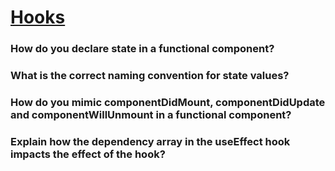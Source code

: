 # [Hooks][def]

### How do you declare state in a functional component?

### What is the correct naming convention for state values?

### How do you mimic componentDidMount, componentDidUpdate and componentWillUnmount in a functional component?

### Explain how the dependency array in the useEffect hook impacts the effect of the hook?


[def]: https://www.theodinproject.com/lessons/node-path-javascript-hooks#knowledge-check